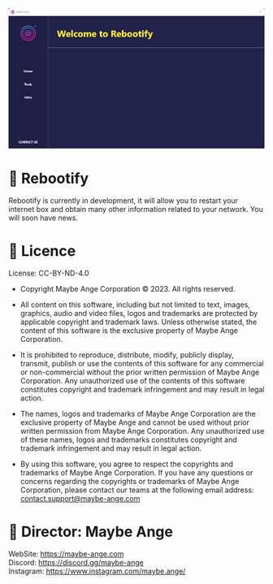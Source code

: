 <img src="https://github.com/MaybeAnge/Images/blob/main/Rebootify.png" alt="Rebootify-Maybe-Ange" title="Rebootify Maybe Ange">

# 🥇 Rebootify

Rebootify is currently in development, it will allow you to restart your internet box and obtain many other information related to your network.
You will soon have news.

# 🧵 Licence

License: CC-BY-ND-4.0

*   Copyright Maybe Ange Corporation © 2023. All rights reserved.

*   All content on this software, including but not limited to text, images, graphics, audio and video files,
    logos and trademarks are protected by applicable copyright and trademark laws.
    Unless otherwise stated, the content of this software is the exclusive property of Maybe Ange Corporation.

*   It is prohibited to reproduce, distribute, modify, publicly display, transmit, publish or use the contents of this software for any
    commercial or non-commercial without the prior written permission of Maybe Ange Corporation. Any unauthorized use of the contents of this
    software constitutes copyright and trademark infringement and may result in legal action.

*   The names, logos and trademarks of Maybe Ange Corporation are the exclusive property of Maybe Ange and cannot be
    used without prior written permission from Maybe Ange Corporation. Any unauthorized use of these names, logos and trademarks
    constitutes copyright and trademark infringement and may result in legal action.

*   By using this software, you agree to respect the copyrights and trademarks of Maybe Ange Corporation.
    If you have any questions or concerns regarding the copyrights or trademarks of Maybe Ange Corporation,
    please contact our teams at the following email address: contact.support@maybe-ange.com
     
# 👑 Director: Maybe Ange

WebSite: https://maybe-ange.com <br>
Discord: https://discord.gg/maybe-ange <br>
Instagram: https://www.instagram.com/maybe.ange/
